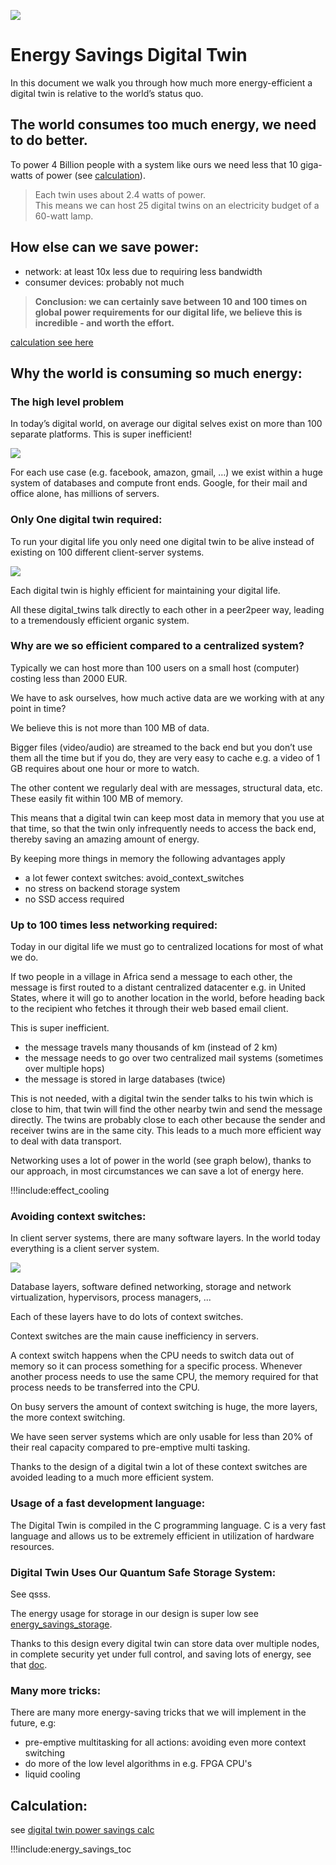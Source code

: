 
![](img/savings_energy_2.jpg)

# Energy Savings Digital Twin

In this document we walk you through how much more energy-efficient a digital twin is relative to the world’s status quo.


## The world consumes too much energy, we need to do better.

To power 4 Billion people with a system like ours we need less that 10 giga-watts of power (see [calculation](energy_savings_digital_twin_calc)).

 > Each twin uses about 2.4 watts of power. <BR>
 > This means we can host 25 digital twins on an electricity budget of a 60-watt lamp.

## How else can we save power:

- network: at least 10x less due to requiring less bandwidth
- consumer devices: probably not much

> **Conclusion: we can certainly save between 10 and 100 times on global power requirements for our digital life, we believe this is incredible - and worth the effort.**

[calculation see here](energy_savings_digital_twin_calc)

## Why the world is consuming so much energy:

### The high level problem

In today’s digital world, on average our digital selves exist on more than 100 separate platforms. This is super inefficient!

![](img/we_exist_multiple_times.jpg)

For each use case (e.g. facebook, amazon, gmail, …) we exist within a huge system of databases and compute front ends. Google, for their mail and office alone, has millions of servers.

### Only One digital twin required:

To run your digital life you only need one digital twin to be alive instead of existing on 100 different client-server systems.

![](img/one_time_twin.jpg)

Each digital twin is highly efficient for maintaining your digital life.

All these digital_twins talk directly to each other in a peer2peer way, leading to a tremendously efficient organic system.

### Why are we so efficient compared to a centralized system?

Typically we can host more than 100 users on a small host (computer) costing less than 2000 EUR.

We have to ask ourselves, how much active data are we working with at any point in time?

We believe this is not more than 100 MB of data.

Bigger files (video/audio) are streamed to the back end but you don’t use them all the time but if you do, they are very easy to cache e.g. a video of 1 GB requires about one hour or more to watch.

The other content we regularly deal with are messages, structural data, etc. These easily fit within 100 MB of memory.

This means that a digital twin can keep most data in memory that you use at that time, so that the twin only infrequently needs to access the back end, thereby saving an amazing amount of energy.

By keeping more things in memory the following advantages apply

- a lot fewer context switches: avoid_context_switches
- no stress on backend storage system
- no SSD access required

### Up to 100 times less networking required:

Today in our digital life we must go to centralized locations for most of what we do.

If two people in a village in Africa send a message to each other, the message is first routed to a distant centralized datacenter e.g. in United States, where it will go to another location in the world, before heading back to the recipient who fetches it through their web based email client.

This is super inefficient.

- the message travels many thousands of km (instead of 2 km)
- the message needs to go over two centralized mail systems (sometimes over multiple hops)
- the message is stored in large databases (twice)

This is not needed, with a digital twin the sender talks to his twin which is close to him, that twin will find the other nearby twin and send the message directly. The twins are probably close to each other because the sender and receiver twins are in the same city. This leads to a much more efficient way to deal with data transport.

Networking uses a lot of power in the world (see graph below), thanks to our approach, in most circumstances we can save a lot of energy here.

!!!include:effect_cooling

### Avoiding context switches:

In client server systems, there are many software layers.
In the world today everything is a client server system.

![](img/context_switches.jpg)

Database layers, software defined networking, storage and network virtualization, hypervisors, process managers, ...

Each of these layers have to do lots of context switches.

Context switches are the main cause inefficiency in servers.

A context switch happens when the CPU needs to switch data out of memory so it can process something for a specific process. Whenever another process needs to use the same CPU, the memory required for that process needs to be transferred into the CPU. 

On busy servers the amount of context switching is huge, the more layers, the more context switching.

We have seen server systems which are only usable for less than 20% of their real capacity compared to pre-emptive multi tasking.

Thanks to the design of a digital twin a lot of these context switches are avoided leading to a much more efficient system.

### Usage of a fast development language:

The Digital Twin is compiled in the C programming language. C is a very fast language and allows us to be extremely efficient in utilization of hardware resources.

### Digital Twin Uses Our Quantum Safe Storage System:

See qsss. 

The energy usage for storage in our design is super low see [energy_savings_storage](energy_savings_storage).

Thanks to this design every digital twin can store data over multiple nodes, in complete security yet under full control, and saving lots of energy, see that [doc](energy_savings_storage).

### Many more tricks:

There are many more energy-saving tricks that we will implement in the future, e.g:

- pre-emptive multitasking for all actions: avoiding even more context switching
- do more of the low level algorithms in e.g. FPGA CPU's
- liquid cooling

## Calculation:

see [digital twin power savings calc](energy_savings_digital_twin_calc)

!!!include:energy_savings_toc